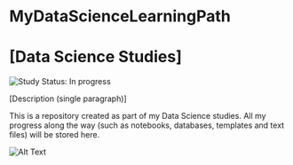 # MyDataScienceLearningPath

[Data Science Studies]
=============

<img src="https://img.shields.io/badge/Study%20Status-Repo%20Created-lightgray.svg" alt="Study Status: In progress">

[Description (single paragraph)]

This is a repository created as part of my Data Science studies. All my progress along the way (such as notebooks, databases, templates and text files) will be stored here.

![Alt Text](https://media4.giphy.com/media/J0CJNDEELygwhJSkSh/giphy.gif?cid=ecf05e47s8933275udf7vx57klsta62bz074awjpk0bvum7f&rid=giphy.gif&ct=g)


